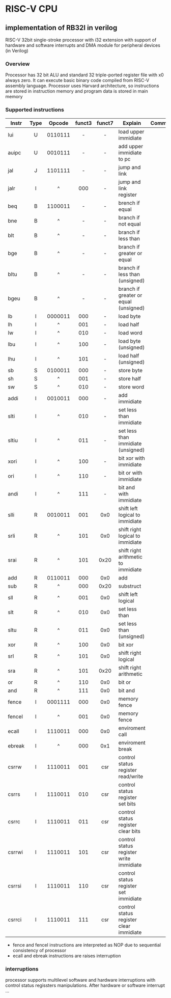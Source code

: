 # RISC-V CPU

## implementation of RB32I in verilog

RISC-V 32bit single-stroke processor with i32 extension with support of hardware and software interrupts and DMA module for peripheral devices (in Verilog)

### Overview
Processor has 32 bit ALU and standard 32 triple-ported register file with x0 always zero.
It can execute basic binary code compiled from RISC-V assembly language.
Processor uses Harvard architecture, so instructions are stored in instruction memory and program data is stored in main memory

### Supported instructions
| Instr | Type | Opcode  | funct3 | funct7 | Explain                                | Comment |
| ----- |:----:|:-------:|:------:|:------:| -------------------------------------- | ------- |
| lui   | U    | 0110111 |   -    |   -    | load upper immidiate                   |         |
| auipc | U    | 0010111 |   -    |   -    | add upper immidiate to pc              |         |
| jal   | J    | 1101111 |   -    |   -    | jump and link                          |         |
| jalr  | I    |    ^    |  000   |   -    | jump and link register                 |         |
| beq   | B    | 1100011 |   -    |   -    | brench if equal                        |         |
| bne   | B    |    ^    |   -    |   -    | branch if not equal                    |         |
| blt   | B    |    ^    |   -    |   -    | branch if less than                    |         |
| bge   | B    |    ^    |   -    |   -    | branch if greater or equal             |         |
| bltu  | B    |    ^    |   -    |   -    | branch if less than (unsigned)         |         |
| bgeu  | B    |    ^    |   -    |   -    | branch if greater or equal (unsigned)  |         |
| lb    | I    | 0000011 |  000   |   -    | load byte                              |         |
| lh    | I    |    ^    |  001   |   -    | load half                              |         |
| lw    | I    |    ^    |  010   |   -    | load word                              |         |
| lbu   | I    |    ^    |  100   |   -    | load byte (unsigned)                   |         |
| lhu   | I    |    ^    |  101   |   -    | load half (unsigned)                   |         |
| sb    | S    | 0100011 |  000   |   -    | store byte                             |         |
| sh    | S    |    ^    |  001   |   -    | store half                             |         |
| sw    | S    |    ^    |  010   |   -    | store word                             |         |
| addi  | I    | 0010011 |  000   |   -    | add immidiate                          |         |
| slti  | I    |    ^    |  010   |   -    | set less than immidiate                |         |
| sltiu | I    |    ^    |  011   |   -    | set less than immidiate (unsigned)     |         |
| xori  | I    |    ^    |  100   |   -    | bit xor with immidiate                 |         |
| ori   | I    |    ^    |  110   |   -    | bit or with immidiate                  |         |
| andi  | I    |    ^    |  111   |   -    | bit and with immidiate                 |         |
| slli  | R    | 0010011 |  001   |  0x0   | shift left logical to immidiate        |         |
| srli  | R    |    ^    |  101   |  0x0   | shift right logical to immidiate       |         |
| srai  | R    |    ^    |  101   |  0x20  | shift right arithmetic to immidiate    |         |
| add   | R    | 0110011 |  000   |  0x0   | add                                    |         |
| sub   | R    |    ^    |  000   |  0x20  | substruct                              |         |
| sll   | R    |    ^    |  001   |  0x0   | shift left logical                     |         |
| slt   | R    |    ^    |  010   |  0x0   | set less than                          |         |
| sltu  | R    |    ^    |  011   |  0x0   | set less than (unsigned)               |         |
| xor   | R    |    ^    |  100   |  0x0   | bit xor                                |         |
| srl   | R    |    ^    |  101   |  0x0   | shift right logical                    |         |
| sra   | R    |    ^    |  101   |  0x20  | shift right arithmetic                 |         |
| or    | R    |    ^    |  110   |  0x0   | bit or                                 |         |
| and   | R    |    ^    |  111   |  0x0   | bit and                                |         |
| fence | I    | 0001111 |  000   |  0x0   | memory fence                           |         |
| fenceI| I    |    ^    |  001   |  0x0   | memory fence                           |         |
| ecall | I    | 1110011 |  000   |  0x0   | enviroment call                        |         |
| ebreak| I    |    ^    |  000   |  0x1   | enviroment break                       |         |
| csrrw | I    | 1110011 |  001   |  csr   | control status register read/write     |         |
| csrrs | I    | 1110011 |  010   |  csr   | control status register set bits       |         |
| csrrc | I    | 1110011 |  011   |  csr   | control status register clear bits     |         |
| csrrwi| I    | 1110011 |  101   |  csr   | control status register write immidiate|         |
| csrrsi| I    | 1110011 |  110   |  csr   | control status register set immidiate  |         |
| csrrci| I    | 1110011 |  111   |  csr   | control status register clear immidiate|         |

- fence and fenceI instructions are interpreted as NOP due to sequential consistency of processor 
- ecall and ebreak instructions are raises interruption


### interruptions
processor supports multilevel software and hardware interruptions with control status regissters manipulations.
After hardware or software interrupt ...

###
